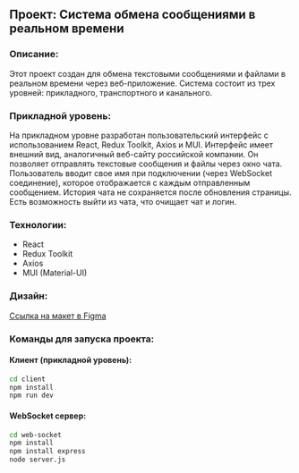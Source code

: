 ## Проект: Система обмена сообщениями в реальном времени

### Описание:
Этот проект создан для обмена текстовыми сообщениями и файлами в реальном времени через веб-приложение. Система состоит из трех уровней: прикладного, транспортного и канального.

### Прикладной уровень:
На прикладном уровне разработан пользовательский интерфейс с использованием React, Redux Toolkit, Axios и MUI. Интерфейс имеет внешний вид, аналогичный веб-сайту российской компании. Он позволяет отправлять текстовые сообщения и файлы через окно чата. Пользователь вводит свое имя при подключении (через WebSocket соединение), которое отображается с каждым отправленным сообщением. История чата не сохраняется после обновления страницы. Есть возможность выйти из чата, что очищает чат и логин.

### Технологии:
- React
- Redux Toolkit
- Axios
- MUI (Material-UI)

### Дизайн:
[Ссылка на макет в Figma](https://www.figma.com/file/51B2fDrlclohyuFzuYKSRd/Chat-Microsoft?type=design&node-id=0%3A1&mode=design&t=8LYnrPCXVt3MwMdn-1)

### Команды для запуска проекта:

#### Клиент (прикладной уровень):
```bash
cd client
npm install
npm run dev
```

#### WebSocket сервер:
```bash
cd web-socket
npm install
npm install express
node server.js
```
